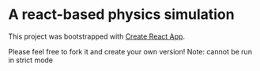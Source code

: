 # A react-based physics simulation

This project was bootstrapped with [Create React App](https://github.com/facebook/create-react-app).

Please feel free to fork it and create your own version!
Note: cannot be run in strict mode
